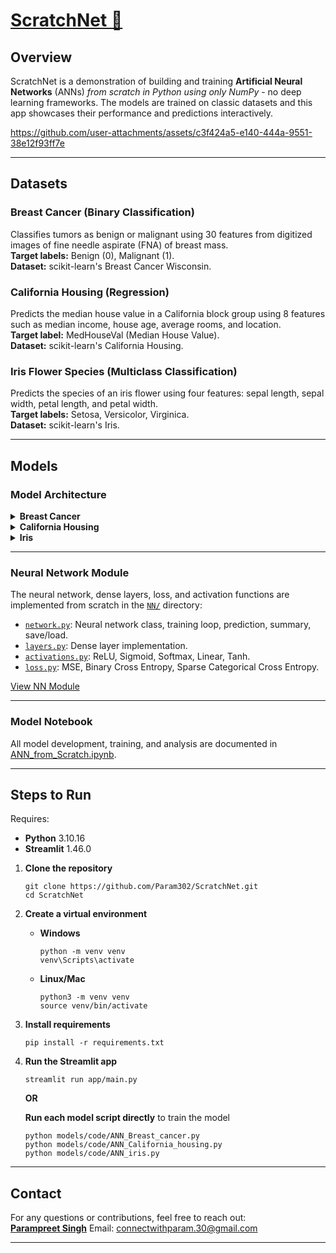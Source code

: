 # [ScratchNet 🔗](https://scratchnet.streamlit.app)

## Overview

ScratchNet is a demonstration of building and training **Artificial Neural Networks** (ANNs) _from scratch in Python using only NumPy_ - no deep learning frameworks. The models are trained on classic datasets and this app showcases their performance and predictions interactively.

https://github.com/user-attachments/assets/c3f424a5-e140-444a-9551-38e12f93ff7e

---

## Datasets

### Breast Cancer (Binary Classification)
Classifies tumors as benign or malignant using 30 features from digitized images of fine needle aspirate (FNA) of breast mass.  
**Target labels:** Benign (0), Malignant (1).  
**Dataset:** scikit-learn's Breast Cancer Wisconsin.

### California Housing (Regression)
Predicts the median house value in a California block group using 8 features such as median income, house age, average rooms, and location.  
**Target label:** MedHouseVal (Median House Value).  
**Dataset:** scikit-learn's California Housing.

### Iris Flower Species (Multiclass Classification)
Predicts the species of an iris flower using four features: sepal length, sepal width, petal length, and petal width.  
**Target labels:** Setosa, Versicolor, Virginica.  
**Dataset:** scikit-learn's Iris.

---

## Models

### Model Architecture

<details>
<summary><strong>Breast Cancer</strong></summary>

- 4 layers:  
  - Input: 30 features  
  - Hidden: 30, 60, 15 neurons  
  - Output: 1 (Sigmoid)
- Activations: ReLU, Sigmoid  
- Loss: Binary Cross Entropy  
- Accuracy: 89%  
[View Model Code](models/code/ANN_Breast_cancer.py)
</details>

<details>
<summary><strong>California Housing</strong></summary>

- 5 layers:  
  - Input: 8 features  
  - Hidden: 10, 16, 32, 16 neurons  
  - Output: 1 (Linear)
- Activations: ReLU, Linear  
- Loss: MSE  
[View Model Code](models/code/ANN_California_housing.py)
</details>

<details>
<summary><strong>Iris</strong></summary>

- 5 layers:  
  - Input: 4 features  
  - Hidden: 8, 16, 64, 10 neurons  
  - Output: 3 (Softmax)
- Activations: ReLU, Softmax  
- Loss: Sparse Categorical Cross Entropy  
- Accuracy: 97%  
[View Model Code](models/code/ANN_iris.py)
</details>

---

### Neural Network Module

The neural network, dense layers, loss, and activation functions are implemented from scratch in the [`NN/`](https://github.com/Param302/ScratchNet/tree/main/NN) directory:
- [`network.py`](https://github.com/Param302/ScratchNet/blob/main/NN/network.py): Neural network class, training loop, prediction, summary, save/load.
- [`layers.py`](https://github.com/Param302/ScratchNet/blob/main/NN/layers.py): Dense layer implementation.
- [`activations.py`](https://github.com/Param302/ScratchNet/blob/main/NN/activations.py): ReLU, Sigmoid, Softmax, Linear, Tanh.
- [`loss.py`](https://github.com/Param302/ScratchNet/blob/main/NN/loss.py): MSE, Binary Cross Entropy, Sparse Categorical Cross Entropy.

[View NN Module](NN/)

---

### Model Notebook

All model development, training, and analysis are documented in  
[ANN_from_Scratch.ipynb](ANN_from_Scratch.ipynb).

---

## Steps to Run

Requires:
- **Python** 3.10.16
- **Streamlit** 1.46.0

1. **Clone the repository**
   ```
   git clone https://github.com/Param302/ScratchNet.git
   cd ScratchNet
   ```

2. **Create a virtual environment**

   - **Windows**
     ```
     python -m venv venv
     venv\Scripts\activate
     ```
   - **Linux/Mac**
     ```
     python3 -m venv venv
     source venv/bin/activate
     ```

3. **Install requirements**
   ```
   pip install -r requirements.txt
   ```

4. **Run the Streamlit app**
   ```
   streamlit run app/main.py
   ```

   **OR**

   **Run each model script directly** to train the model
   ```
   python models/code/ANN_Breast_cancer.py
   python models/code/ANN_California_housing.py
   python models/code/ANN_iris.py
   ```

---

## Contact

For any questions or contributions, feel free to reach out:  
[**Parampreet Singh**](https://parampreetsingh.me) 
Email: [connectwithparam.30@gmail.com](mailto:connectwithparam.30@gmail.com)

---

